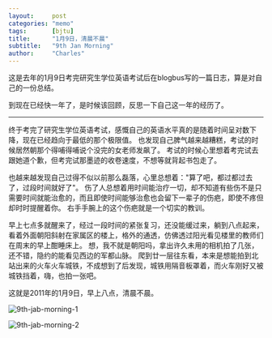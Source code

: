 ```yaml
---
layout:     post
categories: "memo"
tags:       [bjtu]
title:      "1月9日，清晨不晨"
subtitle:   "9th Jan Morning"
author:     "Charles"
---
```


这是去年的1月9日考完研究生学位英语考试后在blogbus写的一篇日志，算是对自己的一份总结。

到现在已经快一年了，是时候该回顾，反思一下自己这一年的经历了。

****

终于考完了研究生学位英语考试，感慨自己的英语水平真的是随着时间呈对数下降，现在已经趋向于最低的那个极限值。
也发现自己脾气越来越糟糕，考试的时候居然朝那个得哺得哺说个没完的女老师发飙了。
考试的时候心里想着考完试去跟她道个歉，但考完试那墨迹的收卷速度，不想等就背起书包走了。

也越来越发现自己过得不似以前那么磊落，心里总想着："算了吧，都过都过去了，过段时间就好了"。
伤了人总想着用时间能治疗一切，却不知道有些伤不是只需要时间就能治愈的，而且即使时间能够治愈也会留下一辈子的伤疤，即使不疼但却时时提醒着你。
右手手腕上的这个伤疤就是一个切实的教训。

早上七点多就醒来了，经过一段时间的紧张复习，还没能缓过来，躺到八点起来，看着外面朝阳斜射在家属区的楼上，格外的通透，仿佛透过阳光看见楼里的教师们在周末的早上酣睡床上。
想，我不就是朝阳吗，拿出许久未用的相机拍了几张，还不错，隐约的能看见西边的军都山脉。
爬到廿一层往东看，本来是想能拍到北站出来的火车火车城铁，不成想到了后发现，城铁用隔音板罩着，而火车刚好又被城铁挡着，嗨，也拍一张吧。

这就是2011年的1月9日，早上八点，清晨不晨。

![9th-jab-morning-1]({{site.imageurl}}/9th-jab-morning-1.jpg)

![9th-jab-morning-2]({{site.imageurl}}/9th-jab-morning-2.jpg)